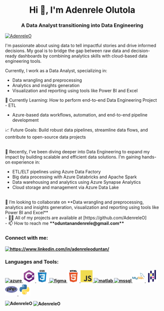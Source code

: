 <h1 align="center">Hi 👋, I'm Adenrele Olutola</h1>
<h3 align="center">A Data Analyst transitioning into Data Engineering</h3>

<p align="left"> <a href="https://github.com/ryo-ma/github-profile-trophy"><img src="https://github-profile-trophy.vercel.app/?username=AdenreleO" alt="AdenreleO" /></a> </p>

I'm passionate about using data to tell impactful stories and drive informed decisions. My goal is to bridge the gap between raw data and decision-ready dashboards by combining analytics skills with cloud-based data engineering tools.

Currently, I work as a Data Analyst, specializing in:
- Data wrangling and preprocessing
- Analytics and insights generation
- Visualization and reporting using tools like Power BI and Excel

📌 Currently Learning: How to perform end-to-end Data Engineering Project - ETL
- Azure-based data workflows, automation, and end-to-end pipeline development
  
📈 Future Goals:
Build robust data pipelines, streamline data flows, and contribute to open-source data projects

<br/>
🌱 Recently, I’ve been diving deeper into Data Engineering to expand my impact by building scalable and efficient data solutions. I'm gaining hands-on experience in:

- ETL/ELT pipelines using Azure Data Factory
- Big data processing with Azure Databricks and Apache Spark
- Data warehousing and analytics using Azure Synapse Analytics
- Cloud storage and management via Azure Data Lake

<br/>  
👯 I’m looking to collaborate on **Data wrangling and preprocessing, analytics and insights generation, visualization and reporting using tools like Power BI and Excel**

<br/>
- 👨‍💻 All of my projects are available at [https://github.com/AdenreleO]
  <br/>
- 📫 How to reach me <b>**oduntanandenrele@gmail.com**<b/>

<h3 align="left">Connect with me:</h3>
<p align="left">
<a href="https://www.linkedin.com/in/adenreleoduntan/" target="blank"><img align="center" src="https://raw.githubusercontent.com/rahuldkjain/github-profile-readme-generator/master/src/images/icons/Social/linked-in-alt.svg" alt="https://www.linkedin.com/in/adenreleoduntan/" height="30" width="40" /></a>
</p>

<h3 align="left">Languages and Tools:</h3>
<p align="left"> <a href="https://azure.microsoft.com/en-in/" target="_blank" rel="noreferrer"> <img src="https://www.vectorlogo.zone/logos/microsoft_azure/microsoft_azure-icon.svg" alt="azure" width="40" height="40"/> </a> <a href="https://www.w3schools.com/cs/" target="_blank" rel="noreferrer"> <img src="https://raw.githubusercontent.com/devicons/devicon/master/icons/csharp/csharp-original.svg" alt="csharp" width="40" height="40"/> </a> <a href="https://www.w3schools.com/css/" target="_blank" rel="noreferrer"> <img src="https://raw.githubusercontent.com/devicons/devicon/master/icons/css3/css3-original-wordmark.svg" alt="css3" width="40" height="40"/> </a> <a href="https://www.figma.com/" target="_blank" rel="noreferrer"> <img src="https://www.vectorlogo.zone/logos/figma/figma-icon.svg" alt="figma" width="40" height="40"/> </a> <a href="https://www.w3.org/html/" target="_blank" rel="noreferrer"> <img src="https://raw.githubusercontent.com/devicons/devicon/master/icons/html5/html5-original-wordmark.svg" alt="html5" width="40" height="40"/> </a> <a href="https://developer.mozilla.org/en-US/docs/Web/JavaScript" target="_blank" rel="noreferrer"> <img src="https://raw.githubusercontent.com/devicons/devicon/master/icons/javascript/javascript-original.svg" alt="javascript" width="40" height="40"/> </a> <a href="https://www.mathworks.com/" target="_blank" rel="noreferrer"> <img src="https://upload.wikimedia.org/wikipedia/commons/2/21/Matlab_Logo.png" alt="matlab" width="40" height="40"/> </a> <a href="https://www.microsoft.com/en-us/sql-server" target="_blank" rel="noreferrer"> <img src="https://www.svgrepo.com/show/303229/microsoft-sql-server-logo.svg" alt="mssql" width="40" height="40"/> </a> <a href="https://www.mysql.com/" target="_blank" rel="noreferrer"> <img src="https://raw.githubusercontent.com/devicons/devicon/master/icons/mysql/mysql-original-wordmark.svg" alt="mysql" width="40" height="40"/> </a> <a href="https://pandas.pydata.org/" target="_blank" rel="noreferrer"> <img src="https://raw.githubusercontent.com/devicons/devicon/2ae2a900d2f041da66e950e4d48052658d850630/icons/pandas/pandas-original.svg" alt="pandas" width="40" height="40"/> </a> <a href="https://www.php.net" target="_blank" rel="noreferrer"> <img src="https://raw.githubusercontent.com/devicons/devicon/master/icons/php/php-original.svg" alt="php" width="40" height="40"/> </a> <a href="https://www.python.org" target="_blank" rel="noreferrer"> <img src="https://raw.githubusercontent.com/devicons/devicon/master/icons/python/python-original.svg" alt="python" width="40" height="40"/> </a> </p>

<p><img align="left" src="https://github-readme-stats.vercel.app/api/top-langs?username=AdenreleO&show_icons=true&locale=en&layout=compact" alt="AdenreleO" /></p>

<p>&nbsp;<img align="center" src="https://github-readme-stats.vercel.app/api?username=AdenreleO&show_icons=true&locale=en" alt="AdenreleO" /></p>
